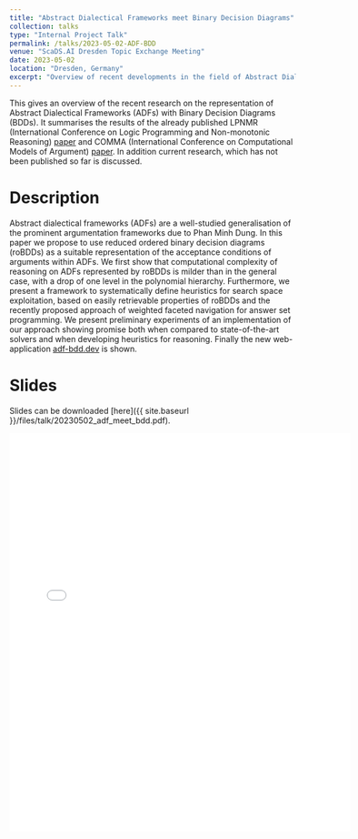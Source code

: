 ```yaml
---
title: "Abstract Dialectical Frameworks meet Binary Decision Diagrams"
collection: talks
type: "Internal Project Talk"
permalink: /talks/2023-05-02-ADF-BDD
venue: "ScaDS.AI Dresden Topic Exchange Meeting"
date: 2023-05-02
location: "Dresden, Germany"
excerpt: "Overview of recent developments in the field of Abstract Dialectical Frameworks and Binary Decision Diagrams"
---
```

This gives an overview of the recent research on the representation of Abstract Dialectical Frameworks (ADFs) with Binary Decision Diagrams (BDDs).
It summarises the results of the already published
LPNMR (International Conference on Logic Programming and Non-monotonic Reasoning) [paper](https://link.springer.com/chapter/10.1007/978-3-031-15707-3_14) and
COMMA (International Conference on Computational Models of Argument) [paper](https://dx.doi.org/10.3233/FAIA220170).
In addition current research, which has not been published so far is discussed.

# Description

Abstract dialectical frameworks (ADFs) are a well-studied generalisation of the prominent argumentation frameworks due to Phan Minh Dung. In this paper we propose to use reduced ordered binary decision diagrams (roBDDs) as a suitable representation of the acceptance conditions of arguments within ADFs. We first show that computational complexity of reasoning on ADFs represented by roBDDs is milder than in the general case, with a drop of one level in the polynomial hierarchy. Furthermore, we present a framework to systematically define heuristics for search space exploitation, based on easily retrievable properties of roBDDs and the recently proposed approach of weighted faceted navigation for answer set programming. We present preliminary experiments of an implementation of our approach showing promise both when compared to state-of-the-art solvers and when developing heuristics for reasoning. Finally the new web-application [adf-bdd.dev](https://adf-bdd.dev) is shown. 

# Slides
Slides can be downloaded [here]({{ site.baseurl }}/files/talk/20230502_adf_meet_bdd.pdf).

<embed src="{{ site.baseurl }}/files/talk/20230502_adf_meet_bdd.pdf" width="600" height="700" type='application/pdf'>
